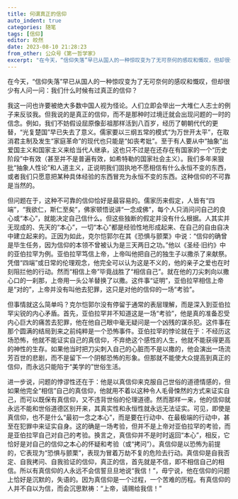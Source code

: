 ```yaml
---
title: 何谓真正的信仰
auto_indent: true
categories: 随笔
tags: [信仰]
editor: 皎然
date: 2023-08-10 21:28:23
from_other: 公众号《第一哲学家》
excerpt: "在今天，“信仰失落”早已从国人的一种惊叹变为了无可奈何的感叹和慨叹，但却很少有人问一问：我们什么时候有过真正的信仰？"
---
```

在今天，“信仰失落”早已从国人的一种惊叹变为了无可奈何的感叹和慨叹，但却很少有人问一问：我们什么时候有过真正的信仰？

我这一问也许要被绝大多数中国人视为怪论。人们立即会举出一大堆仁人志士的例子来反驳我。但我说的是真正的信仰，而不是那种时过境迁就会出现问题的一时的信念。例如，我们不妨假设屈原像彭祖那样活到八百岁，经历了朝朝代代的更替，“光复楚国”早已失去了意义。儒家要以三纲五常的模式“为万世开太平”，在取消君主制及发生“家庭革命”的现代也只能是“如丧考妣”。至于有人要从中“抽象”出爱国主义和国家主义来给当代人继承，这也只不过是在还存在有国家的一个“历史阶段”中有效（甚至并不是普遍有效，如希特勒的国家社会主义）。我们多年来狠批“抽象人性论”和人道主义，正说明我们固执地不愿相信有什么永恒不变的东西，或者我们只愿意把某种具体经验的东西冒充为永恒不变的东西。这种信仰的不可靠是当然的。

但问题在于，这种不可靠的信仰恰好是最容易的。儒家历来假定，人皆有“四端”，“我欲仁，斯仁至矣”，佛家顿悟说讲“一念成佛”，每个人只消问问自己的良心或“本心”，就能决定自己信什么。但这些独断的假定并没有什么根据。人其实并无现成的、先天的“本心”，一切“本心”都是经验性地形成起来、在自己的自由自决中建立起来的。正因为如此，克尔恺郭尔在其《恐惧与颤栗》中说：“信仰的确曾是毕生任务，因为信仰的本领不曾被认为是三天两日之功。”他以《圣经·旧约》中的亚伯拉罕为例。亚伯拉罕笃信上帝，上帝叫他把自己的独生子以撒杀了来献祭。凭借“四端”或日常的伦理观念，他完全可以认为这是不义的，他的亲子之爱也在时刻阻拦他的行动。然而“相信上帝”毕竟战胜了“相信自己”。就在他的刀尖刺向以撒心口的一刹那，上帝用一头公羊替换了以撒。这件事“证明”，亚伯拉罕相信上帝是“对的”，上帝并没有叫他去犯罪，这只是对他的信仰的一场“考验”。

但事情就这么简单吗？克尔恺郭尔没有停留于通常的表层理解，而是深入到亚伯拉罕尖锐的内心矛盾。首先，亚伯拉罕并不知道这是一场“考验”，他是真的准备忍受内心巨大的痛苦去犯罪，他在他自己眼中毫无疑问是一个凶残的谋杀犯。这件事在那个圆满的结局到来之前纯粹是一个恐怖事件。亚伯拉罕的悖论就在于：不经历这场恐怖，他就不能证实自己的真信仰，不弃绝这个感性的人生，他就不能获得更高的神性的生存。如果他当时把刀尖刺入自己的心脏而不是以撒的，他会演出一场流芳百世的悲剧，而不是留下一个阴郁恐怖的形象。但那就不能使大众提高到真正的信仰，而永远只能陷于“美学的”世俗生活。

进一步说，问题的悖谬性还在于：他是以真信仰来克服自己世俗的道德情感的，但如果他完全“相信”自己的真信仰，他就用不着以这种令人毛骨悚然的方式来证实自己，而可以既保有真信仰，又不违背世俗的伦理道德。然而那样一来，他的信仰就永远不能和世俗道德区别开来，其真实性和永恒性就永远无法证实。可见，即使是真信仰，也不是什么“最初一念之本心”，而是要在行动中、在最极端的行动中，甚至在犯罪中来证实自身。这的确是一场考验，但并不是上帝对亚伯拉罕的考验，而是亚伯拉罕自己对自己的考验。换言之，真信仰并不是时时返回“本心”，相反，它恰好是对自己的信仰之本心的怀疑和考验（或“拷问”）。真信仰是以恐怖为前提的，它表现为“恐惧与颤栗”，表现为冒着万劫不复的危险去行动。真信仰是自我否定、自我拷问、自我验证的信仰，真正的信，首先就是不信，即不相信自己的相信。所以有真信仰的人永远不会信誓旦旦地说“我信！”，毋宁说，他在信仰的问题上恰好是沉默的，失语的。因为真信仰是一个过程，一个苦难的历程。有真信仰的人并不自以为信，而会沉思默祷：“上帝，请赐给我信！”
